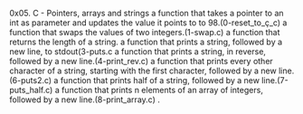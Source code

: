 0x05. C - Pointers, arrays and strings
a function that takes a pointer to an int as parameter and updates the value it points to to 98.(0-reset_to_ç_c)
a function that swaps the values of two integers.(1-swap.c)
a function that returns the length of a string.
a function that prints a string, followed by a new line, to stdout(3-puts.c
a function that prints a string, in reverse, followed by a new line.(4-print_rev.c)
a function that prints every other character of a string, starting with the first character, followed by a new line.(6-puts2.c)
a function that prints half of a string, followed by a new line.(7-puts_half.c)
a function that prints n elements of an array of integers, followed by a new line.(8-print_array.c) .
